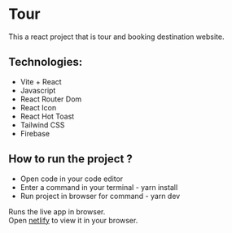# Tour

This a react project that is tour and booking destination website.

## Technologies:

- Vite + React
- Javascript
- React Router Dom
- React Icon
- React Hot Toast
- Tailwind CSS
- Firebase

## How to run the project ?

- Open code in your code editor
- Enter a command in your terminal - yarn install
- Run project in browser for command - yarn dev

Runs the live app in browser.\
Open [netlify](https://65578fc51e274d43dcf92d78--brilliant-nougat-b3f225.netlify.app/) to view it in your browser.
